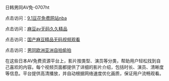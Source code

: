 日韩男同AV免-0707ht


点击访问：<a href="https://vassv.pages.dev/">9.1豆花免费网站nba</a>

点击访问：<a href="https://rtj-3zo.pages.dev/">麻豆av无码久久精品</a>

点击访问：<a href="https://bered.pages.dev/">国产麻豆精品无码视频观看</a>

点击访问：<a href="https://gsd-agv.pages.dev/">男同欧洲亚洲自拍偷拍</a>

在这些日本AV免费资源平台上，影片按类型、演员等分类，帮助用户轻松找到自己喜欢的内容。每个视频页面都提供了详细的影片介绍，包括时长、演员、清晰度等信息。平台提供高清播放，并自动根据网络速度优化画质，保证用户流畅观看。

<span style="display:none;">[Canonical link](）</span>
